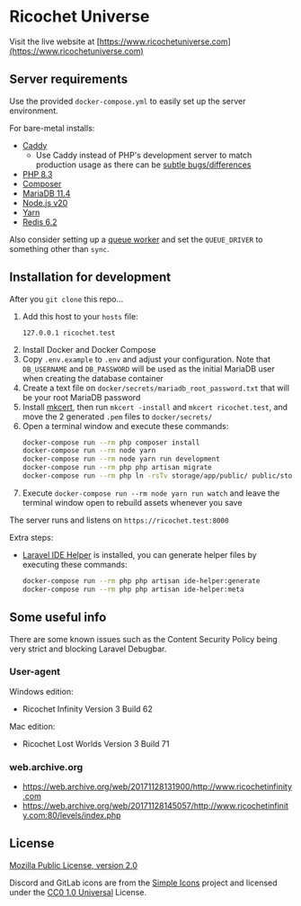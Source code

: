 # Ricochet Universe

Visit the live website at [https://www.ricochetuniverse.com](https://www.ricochetuniverse.com)

## Server requirements

Use the provided `docker-compose.yml` to easily set up the server environment.

For bare-metal installs:

-   [Caddy](https://caddyserver.com)
    -   Use Caddy instead of PHP's development server to match production usage as there can be [subtle bugs/differences](https://gitlab.com/ngyikp/ricochet-levels/-/issues/3)
-   [PHP 8.3](https://www.php.net)
-   [Composer](https://getcomposer.org)
-   [MariaDB 11.4](https://mariadb.org)
-   [Node.js v20](https://nodejs.org)
-   [Yarn](https://yarnpkg.com)
-   [Redis 6.2](https://redis.io)

Also consider setting up a [queue worker](https://laravel.com/docs/10.x/queues#supervisor-configuration) and set the `QUEUE_DRIVER` to something other than `sync`.

## Installation for development

After you `git clone` this repo...

1. Add this host to your `hosts` file:
    ```
    127.0.0.1 ricochet.test
    ```
2. Install Docker and Docker Compose
3. Copy `.env.example` to `.env` and adjust your configuration. Note that `DB_USERNAME` and `DB_PASSWORD` will be used as the initial MariaDB user when creating the database container
4. Create a text file on `docker/secrets/mariadb_root_password.txt` that will be your root MariaDB password
5. Install [mkcert](https://github.com/FiloSottile/mkcert), then run `mkcert -install` and `mkcert ricochet.test`, and move the 2 generated `.pem` files to `docker/secrets/`
6. Open a terminal window and execute these commands:
    ```bash
    docker-compose run --rm php composer install
    docker-compose run --rm node yarn
    docker-compose run --rm node yarn run development
    docker-compose run --rm php php artisan migrate
    docker-compose run --rm php ln -rsTv storage/app/public/ public/storage # php artisan storage:link does not work as it's absolute rather than relative
    ```
7. Execute `docker-compose run --rm node yarn run watch` and leave the terminal window open to rebuild assets whenever you save

The server runs and listens on `https://ricochet.test:8000`

Extra steps:

-   [Laravel IDE Helper](https://github.com/barryvdh/laravel-ide-helper) is installed, you can generate helper files by executing these commands:
    ```bash
    docker-compose run --rm php php artisan ide-helper:generate
    docker-compose run --rm php php artisan ide-helper:meta
    ```

## Some useful info

There are some known issues such as the Content Security Policy being very strict and blocking Laravel Debugbar.

### User-agent

Windows edition:

-   Ricochet Infinity Version 3 Build 62

Mac edition:

-   Ricochet Lost Worlds Version 3 Build 71

### web.archive.org

-   https://web.archive.org/web/20171128131900/http://www.ricochetinfinity.com
-   https://web.archive.org/web/20171128145057/http://www.ricochetinfinity.com:80/levels/index.php

## License

[Mozilla Public License, version 2.0](https://www.mozilla.org/en-US/MPL/2.0/)

Discord and GitLab icons are from the [Simple Icons](https://simpleicons.org) project and licensed under the [CC0 1.0 Universal](https://github.com/simple-icons/simple-icons/blob/develop/LICENSE.md) License.
